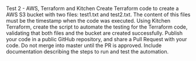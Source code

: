 Test 2 - AWS, Terraform and Kitchen
Create Terraform code to create a AWS S3 bucket with two files: test1.txt and test2.txt. The content of this files must be the timestamp when the code was executed.
Using Kitchen Terraform, create the script to automate the testing for the Terraform code, validating that both files and the bucket are created successfully.
Publish your code in a public GitHub repository, and share a Pull Request with your code. Do not merge into master until the PR is approved.
Include documentation describing the steps to run and test the automation.
